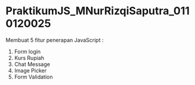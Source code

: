 # PraktikumJS_MNurRizqiSaputra_0110120025
Membuat 5 fitur penerapan JavaScript :
1. Form login
2. Kurs Rupiah
3. Chat Message
4. Image Picker
5. Form Validation
